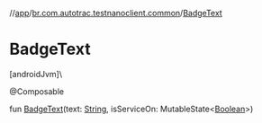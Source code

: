 //[app](../../index.md)/[br.com.autotrac.testnanoclient.common](index.md)/[BadgeText](-badge-text.md)

# BadgeText

[androidJvm]\

@Composable

fun [BadgeText](-badge-text.md)(text: [String](https://kotlinlang.org/api/latest/jvm/stdlib/kotlin/-string/index.html), isServiceOn: MutableState&lt;[Boolean](https://kotlinlang.org/api/latest/jvm/stdlib/kotlin/-boolean/index.html)&gt;)
